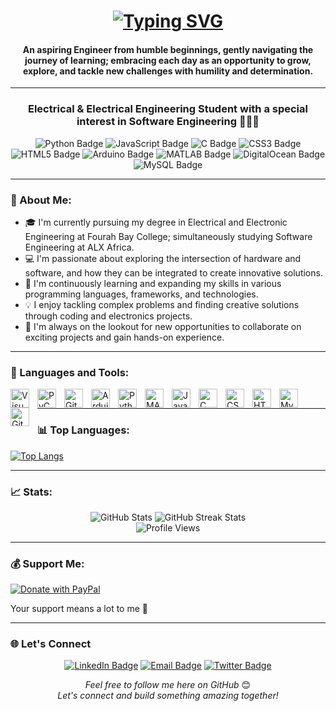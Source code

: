 <!--
**Emmie05/Emmie05** is a ✨ _special_ ✨ repository because its `README.md` (this file) appears on your GitHub profile.
-->
###

<h1 align="center">
  <a href="https://git.io/typing-svg">
    <img src="https://readme-typing-svg.herokuapp.com?font=Poppins&pause=400&width=900&lines=Hello+there!+👋;I'm+Emmanuel+Forster;Electrical+%26+Electronic+Engineering+Student+%40+Fourah+Bay+College" alt="Typing SVG" />
  </a>
</h1>

<h4 align="center">An aspiring Engineer from humble beginnings, gently navigating the journey of learning; embracing each day as an opportunity to grow, explore, and tackle new challenges with humility and determination.</h4>

---

### 

<h3 align="center">Electrical & Electrical Engineering Student with a special interest in Software Engineering 👨‍💻😊</h3>

<p align="center">
  <img src="https://img.shields.io/badge/-Python-3776AB?style=flat-square&logo=python&logoColor=white" alt="Python Badge" />
  <img src="https://img.shields.io/badge/-JavaScript-F7DF1E?style=flat-square&logo=javascript&logoColor=black" alt="JavaScript Badge" />
  <img src="https://img.shields.io/badge/-C-A8B9CC?style=flat-square&logo=c&logoColor=white" alt="C Badge" />
  <img src="https://img.shields.io/badge/-CSS3-1572B6?style=flat-square&logo=css3&logoColor=white" alt="CSS3 Badge" />
  <img src="https://img.shields.io/badge/-HTML5-E34F26?style=flat-square&logo=html5&logoColor=white" alt="HTML5 Badge" />
  <img src="https://img.shields.io/badge/-Arduino-00979D?style=flat-square&logo=arduino&logoColor=white" alt="Arduino Badge" />
  <img src="https://img.shields.io/badge/-MATLAB-FF7F2A?style=flat-square&logo=matlab&logoColor=white" alt="MATLAB Badge" />
  <img src="https://img.shields.io/badge/-DigitalOcean-0080FF?style=flat-square&logo=digitalocean&logoColor=white" alt="DigitalOcean Badge" />
  <img src="https://img.shields.io/badge/-MySQL-4479A1?style=flat-square&logo=mysql&logoColor=white" alt="MySQL Badge" />
</p>

---

### 🚀 About Me:

- 🎓 I'm currently pursuing my degree in Electrical and Electronic Engineering at Fourah Bay College; simultaneously studying Software Engineering at ALX Africa.
- 💻 I'm passionate about exploring the intersection of hardware and software, and how they can be integrated to create innovative solutions.
- 🌱 I'm continuously learning and expanding my skills in various programming languages, frameworks, and technologies.
- 💡 I enjoy tackling complex problems and finding creative solutions through coding and electronics projects.
- 🔭 I'm always on the lookout for new opportunities to collaborate on exciting projects and gain hands-on experience.

---

### 🔧 Languages and Tools:

<img align="left" alt="Visual Studio Code" width="30px" style="padding-right:10px;" src="https://cdn.jsdelivr.net/gh/devicons/devicon/icons/vscode/vscode-original.svg" />
<img align="left" alt="PyCharm" width="30px" style="padding-right:10px;" src="https://cdn.jsdelivr.net/gh/devicons/devicon/icons/pycharm/pycharm-original.svg" />
<img align="left" alt="GitHub" width="30px" style="padding-right:10px;" src="https://cdn.jsdelivr.net/gh/devicons/devicon/icons/github/github-original.svg" />
<img align="left" alt="Arduino" width="30px" style="padding-right:10px;" src="https://cdn.jsdelivr.net/gh/devicons/devicon/icons/arduino/arduino-original.svg" />
<img align="left" alt="Python" width="30px" style="padding-right:10px;" src="https://cdn.jsdelivr.net/gh/devicons/devicon/icons/python/python-plain.svg" />
<img align="left" alt="MATLAB" width="30px" style="padding-right:10px;" src="https://cdn.jsdelivr.net/gh/devicons/devicon/icons/matlab/matlab-original.svg" />
<img align="left" alt="JavaScript" width="30px" style="padding-right:10px;" src="https://cdn.jsdelivr.net/gh/devicons/devicon/icons/javascript/javascript-plain.svg" />
<img align="left" alt="C" width="30px" style="padding-right:10px;" src="https://cdn.jsdelivr.net/gh/devicons/devicon/icons/c/c-plain.svg" />
<img align="left" alt="CSS3" width="30px" style="padding-right:10px;" src="https://cdn.jsdelivr.net/gh/devicons/devicon/icons/css3/css3-plain.svg" />
<img align="left" alt="HTML5" width="30px" style="padding-right:10px;" src="https://cdn.jsdelivr.net/gh/devicons/devicon/icons/html5/html5-plain.svg" />
<img align="left" alt="MySQL" width="30px" style="padding-right:10px;" src="https://cdn.jsdelivr.net/gh/devicons/devicon/icons/mysql/mysql-original.svg" />
<img align="left" alt="Git" width="30px" style="padding-right:10px;" src="https://cdn.jsdelivr.net/gh/devicons/devicon/icons/git/git-original.svg" />
<br />

---

### 📊 Top Languages:

[![Top Langs](https://github-readme-stats.vercel.app/api/top-langs/?username=Emmie05&layout=compact&theme=radical)](https://github.com/Emmie05)

---

### 📈 Stats:

<div align="center">
  <img src="https://github-readme-stats.vercel.app/api?username=Emmie05&show_icons=true&count_private=true&theme=radical" alt="GitHub Stats" />
  <img src="https://streak-stats.demolab.com?user=Emmie05&theme=radical&date_format=M%20j%5B%2C%20Y%5D" alt="GitHub Streak Stats" />
  <br />
  <img src="https://komarev.com/ghpvc/?username=Emmie05&color=blueviolet&style=flat" alt="Profile Views" />
</div>

---

### 💰 Support Me:

[![Donate with PayPal](https://img.shields.io/badge/Donate-PayPal-blue.svg)](https://www.paypal.com/donate/?hosted_button_id=5EZ44KMQAW2ES)

Your support means a lot to me 🤗

---

### 🌐 Let's Connect

<p align="center">
  <a href="https://www.linkedin.com/in/emmanuel-forster-3ab072296" target="_blank"><img src="https://img.shields.io/badge/-LinkedIn-0A66C2?style=flat-square&logo=linkedin&logoColor=white" alt="LinkedIn Badge" /></a>
  <a href="mailto:emmvicadforster@gmail.com" target="_blank"><img src="https://img.shields.io/badge/-Email-EA4335?style=flat-square&logo=gmail&logoColor=white" alt="Email Badge" /></a>
  <a href="https://twitter.com/EmmForster" target="_blank"><img src="https://img.shields.io/badge/-Twitter-1DA1F2?style=flat-square&logo=twitter&logoColor=white" alt="Twitter Badge" /></a>
</p>

<p align="center">
  <em>Feel free to follow me here on GitHub</em> 😊
  <br />
  <em>Let's connect and build something amazing together!</em>
</p>
